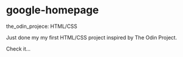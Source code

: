 # google-homepage
the_odin_projece: HTML/CSS

Just done my my first HTML/CSS project inspired by The Odin Project.

Check it...

